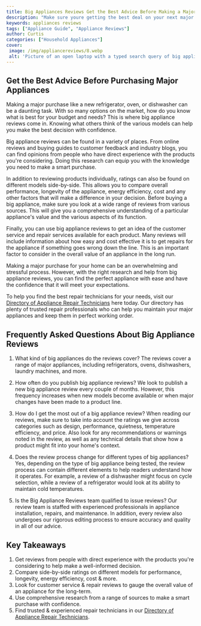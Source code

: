 ```yaml
---
title: Big Appliances Reviews Get the Best Advice Before Making a Major Purchase
description: "Make sure youre getting the best deal on your next major appliance purchase with our reviews  advice Find out what experts have to say about the leading products and make an informed decision"
keywords: appliances reviews
tags: ["Appliance Guide", "Appliance Reviews"]
author: Curtis
categories: ["Household Appliances"]
cover: 
 image: /img/appliancereviews/8.webp
 alt: 'Picture of an open laptop with a typed search query of big appliances reviews'
---
```

## Get the Best Advice Before Purchasing Major Appliances
Making a major purchase like a new refrigerator, oven, or dishwasher can be a daunting task. With so many options on the market, how do you know what is best for your budget and needs? This is where big appliance reviews come in. Knowing what others think of the various models can help you make the best decision with confidence.

Big appliance reviews can be found in a variety of places. From online reviews and buying guides to customer feedback and industry blogs, you can find opinions from people who have direct experience with the products you're considering. Doing this research can equip you with the knowledge you need to make a smart purchase.

In addition to reviewing products individually, ratings can also be found on different models side-by-side. This allows you to compare overall performance, longevity of the appliance, energy efficiency, cost and any other factors that will make a difference in your decision. Before buying a big appliance, make sure you look at a wide range of reviews from various sources. This will give you a comprehensive understanding of a particular appliance's value and the various aspects of its function.

Finally, you can use big appliance reviews to get an idea of the customer service and repair services available for each product. Many reviews will include information about how easy and cost effective it is to get repairs for the appliance if something goes wrong down the line. This is an important factor to consider in the overall value of an appliance in the long run.

Making a major purchase for your home can be an overwhelming and stressful process. However, with the right research and help from big appliance reviews, you can find the perfect appliance with ease and have the confidence that it will meet your expectations. 

To help you find the best repair technicians for your needs, visit our [Directory of Appliance Repair Technicians](./pages/appliance-repair-technicians) here today. Our directory has plenty of trusted repair professionals who can help you maintain your major appliances and keep them in perfect working order.

## Frequently Asked Questions About Big Appliance Reviews

1. What kind of big appliances do the reviews cover?
 The reviews cover a range of major appliances, including refrigerators, ovens, dishwashers, laundry machines, and more.

2. How often do you publish big appliance reviews?
 We look to publish a new big appliance review every couple of months. However, this frequency increases when new models become available or when major changes have been made to a product line.

3. How do I get the most out of a big appliance review?
 When reading our reviews, make sure to take into account the ratings we give across categories such as design, performance, quietness, temperature efficiency, and price. Also look for any recommendations or warnings noted in the review, as well as any technical details that show how a product might fit into your home's context.

4. Does the review process change for different types of big appliances?
 Yes, depending on the type of big appliance being tested, the review process can contain different elements to help readers understand how it operates. For example, a review of a dishwasher might focus on cycle selection, while a review of a refrigerator would look at its ability to maintain cold temperatures.

5. Is the Big Appliance Reviews team qualified to issue reviews?
 Our review team is staffed with experienced professionals in appliance installation, repairs, and maintenance. In addition, every review also undergoes our rigorous editing process to ensure accuracy and quality in all of our advice.

## Key Takeaways
1. Get reviews from people with direct experience with the products you're considering to help make a well-informed decision.
2. Compare side-by-side ratings on different models for performance, longevity, energy efficiency, cost & more.
3. Look for customer service & repair reviews to gauge the overall value of an appliance for the long-term.
4. Use comprehensive research from a range of sources to make a smart purchase with confidence.
5. Find trusted & experienced repair technicians in our [Directory of Appliance Repair Technicians](./pages/appliance-repair-technicians).

